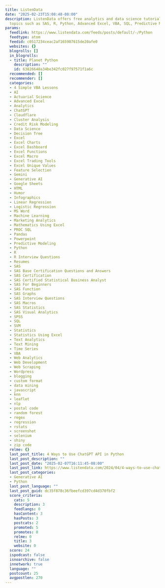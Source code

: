 ```yaml
---
title: ListenData
date: "2025-02-23T15:08:48-08:00"
description: ListenData offers free analytics and data science tutorials covering
  topics such as SAS, R, Python, Advanced Excel, VBA, SQL, Predictive Modeling
params:
  feedlink: https://www.listendata.com/feeds/posts/default/-/Python
  feedtype: atom
  feedid: c0517234ceac2af165907615de20afe0
  websites: {}
  blogrolls: []
  in_blogrolls:
  - title: Planet Python
    description: ""
    id: 63826648a34be342fc027f97571f1a6c
  recommended: []
  recommender: []
  categories:
  - 4 Simple VBA Lessons
  - AI
  - Actuarial Science
  - Advanced Excel
  - Analytics
  - ChatGPT
  - Cloudflare
  - Cluster Analysis
  - Credit Risk Modeling
  - Data Science
  - Decision Tree
  - Excel
  - Excel Charts
  - Excel Dashboard
  - Excel Functions
  - Excel Macro
  - Excel Trading Tools
  - Excel Unique Values
  - Feature Selection
  - Gemini
  - Generative AI
  - Google Sheets
  - HTML
  - Humor
  - Infographics
  - Linear Regression
  - Logistic Regression
  - MS Word
  - Machine Learning
  - Marketing Analytics
  - Mathematics Using Excel
  - PROC SQL
  - Pandas
  - Powerpoint
  - Predictive Modeling
  - Python
  - R
  - R Interview Questions
  - Resumes
  - SAS
  - SAS Base Certification Questions and Answers
  - SAS Certification
  - SAS Certified Statistical Business Analyst
  - SAS For Beginners
  - SAS Function
  - SAS Graphs
  - SAS Interview Questions
  - SAS Macros
  - SAS Statistics
  - SAS Visual Analytics
  - SPSS
  - SQL
  - SVM
  - Statistics
  - Statistics Using Excel
  - Text Analytics
  - Text Mining
  - Time Series
  - VBA
  - Web Analytics
  - Web Development
  - Web Scraping
  - Wordpress
  - blogging
  - custom format
  - data mining
  - javascript
  - knn
  - leaflet
  - nlp
  - postal code
  - random forest
  - regex
  - regression
  - rstats
  - screenshot
  - selenium
  - shiny
  - zip code
  relme: {}
  last_post_title: 4 Ways to Use ChatGPT API in Python
  last_post_description: ""
  last_post_date: "2025-02-07T16:11:45-08:00"
  last_post_link: https://www.listendata.com/2024/04/4-ways-to-use-chatgpt-api-in-python.html
  last_post_categories:
  - Generative AI
  - Python
  last_post_language: ""
  last_post_guid: dc35f878c36fbeefcd397cd4d370fbf2
  score_criteria:
    cats: 5
    description: 3
    feedlangs: 0
    hasContent: 3
    hasPosts: 3
    postcats: 2
    promoted: 5
    promotes: 0
    relme: 0
    title: 3
    website: 0
  score: 24
  ispodcast: false
  isnoarchive: false
  innetwork: true
  language: ""
  postcount: 25
  avgpostlen: 270
---
```

